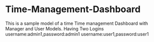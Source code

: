 # Time-Management-Dashboard
This is a sample model of a time Time management Dashboard with Manager and User Models. 
Having Two Logins
username:admin1,password:admin1
username:user1,password:user1
